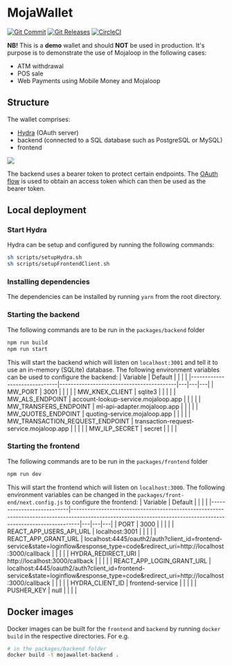 # MojaWallet
[![Git Commit](https://img.shields.io/github/last-commit/mojaloop/mojawallet.svg?style=flat)](https://github.com/mojaloop/mojawallet/commits/master)
[![Git Releases](https://img.shields.io/github/release/mojaloop/mojawallet.svg?style=flat)](https://github.com/mojaloop/mojawallet/releases)
[![CircleCI](https://circleci.com/gh/mojaloop/mojawallet.svg?style=svg)](https://app.circleci.com/pipelines/github/mojaloop/mojawallet)

**NB!** This is a **demo** wallet and should **NOT** be used in production. It's purpose is to demonstrate the use of Mojaloop in the following cases:
- ATM withdrawal
- POS sale
- Web Payments using Mobile Money and Mojaloop

## Structure
The wallet comprises:
- [Hydra](https://www.ory.sh/hydra/docs/) (OAuth server)
- backend (connected to a SQL database such as PostgreSQL or MySQL)
- frontend

<img src="./images/structure.png" background="white"/>

The backend uses a bearer token to protect certain endpoints. The [OAuth flow](https://tools.ietf.org/html/rfc6749) is used to obtain an access token which can then be used as the bearer token.

## Local deployment

### Start Hydra
Hydra can be setup and configured by running the following commands:

```sh
sh scripts/setupHydra.sh
sh scripts/setupFrontendClient.sh
```

### Installing dependencies
The dependencies can be installed by running `yarn` from the root directory.

### Starting the backend
The following commands are to be run in the `packages/backend` folder

```sh
npm run build
npm run start
```
This will start the backend which will listen on `localhost:3001` and tell it to use an in-memory (SQLite) database. The following environment variables can be used to configure the backend:
| Variable                     | Default                                  |   |   |   |
|------------------------------|------------------------------------------|---|---|---|
| MW_PORT                         | 3001                                     |   |   |   |
| MW_KNEX_CLIENT                  | sqlite3                                  |   |   |   |
| MW_ALS_ENDPOINT                 | account-lookup-service.mojaloop.app      |   |   |   |
| MW_TRANSFERS_ENDPOINT           | ml-api-adapter.mojaloop.app              |   |   |   |
| MW_QUOTES_ENDPOINT              | quoting-service.mojaloop.app             |   |   |   |
| MW_TRANSACTION_REQUEST_ENDPOINT | transaction-request-service.mojaloop.app |   |   |   |
| MW_ILP_SECRET                   | secret                                   |   |   |   |

### Starting the frontend
The following commands are to be run in the `packages/frontend` folder

```sh
npm run dev
```
This will start the frontend which will listen on `localhost:3000`. The following environment variables can be changed in the `packages/front-end/next.config.js` to configure the frontend:
| Variable                  | Default                                                                                                                                                       |   |   |   |
|---------------------------|---------------------------------------------------------------------------------------------------------------------------------------------------------------|---|---|---|
| PORT                      | 3000                                                                                                                                                          |   |   |   |
| REACT_APP_USERS_API_URL   | localhost:3001                                                                                                                                                |   |   |   |
| REACT_APP_GRANT_URL       | localhost:4445/oauth2/auth?client_id=frontend-service&state=loginflow&response_type=code&redirect_uri=http://localhost:3000/callback                          |   |   |   |
| HYDRA_REDIRECT_URI        | http://localhost:3000/callback                                                                                                                                |   |   |   |
| REACT_APP_LOGIN_GRANT_URL | localhost:4445/oauth2/auth?client_id=frontend-service&state=loginflow&response_type=code&redirect_uri=http://localhost:3000/callback                          |   |   |   |
| HYDRA_CLIENT_ID           | frontend-service                                                                                                                                              |   |   |   |
| PUSHER_KEY                | null                                                                                                                                                          |   |   |   |

## Docker images
Docker images can be built for the `frontend` and `backend` by running `docker build` in the respective directories. For e.g.

```sh
# in the packages/backend folder
docker build -t mojawallet-backend .
```